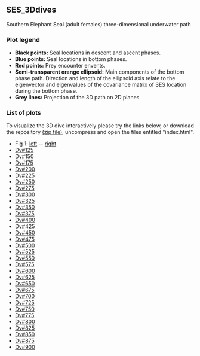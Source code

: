 ## SES_3Ddives
Southern Elephant Seal (adult females) three-dimensional underwater path

### Plot legend

  * **Black points:** Seal locations in descent and ascent phases.
  * **Blue points:** Seal locations in bottom phases.
  * **Red points:** Prey encounter envents.
  * **Semi-transparent orange ellipsoid:** Main components of the bottom phase path. Direction and length of the ellipsoid axis relate to the eigenvector and eigenvalues of the covariance matrix of SES location during the bottom phase.
  * **Grey lines:** Projection of the 3D path on 2D planes

### List of plots 

To visualize the 3D dive interactively please try the links below, or download the repository [(zip file)](https://github.com/SESman/SES_3Ddives/archive/master.zip), uncompress and open the files entitled "index.html".

  * Fig 1: [left](https://htmlpreview.github.io/?https://raw.githubusercontent.com/SESman/SES_3Ddives/master/000_fig1_leftpanel/index.html) -- [right](https://htmlpreview.github.io/?https://raw.githubusercontent.com/SESman/SES_3Ddives/master/000_fig1_rightpanel/index.html)
  * [Dv#125](https://htmlpreview.github.io/?https://raw.githubusercontent.com/SESman/SES_3Ddives/master/125/index.html)
  * [Dv#150](https://htmlpreview.github.io/?https://raw.githubusercontent.com/SESman/SES_3Ddives/master/150/index.html)
  * [Dv#175](https://htmlpreview.github.io/?https://raw.githubusercontent.com/SESman/SES_3Ddives/master/175/index.html)
  * [Dv#200](https://htmlpreview.github.io/?https://raw.githubusercontent.com/SESman/SES_3Ddives/master/200/index.html)
  * [Dv#225](https://htmlpreview.github.io/?https://raw.githubusercontent.com/SESman/SES_3Ddives/master/225/index.html)
  * [Dv#250](https://htmlpreview.github.io/?https://raw.githubusercontent.com/SESman/SES_3Ddives/master/250/index.html)
  * [Dv#275](https://htmlpreview.github.io/?https://raw.githubusercontent.com/SESman/SES_3Ddives/master/275/index.html)
  * [Dv#300](https://htmlpreview.github.io/?https://raw.githubusercontent.com/SESman/SES_3Ddives/master/300/index.html)
  * [Dv#325](https://htmlpreview.github.io/?https://raw.githubusercontent.com/SESman/SES_3Ddives/master/325/index.html)
  * [Dv#350](https://htmlpreview.github.io/?https://raw.githubusercontent.com/SESman/SES_3Ddives/master/350/index.html)
  * [Dv#375](https://htmlpreview.github.io/?https://raw.githubusercontent.com/SESman/SES_3Ddives/master/375/index.html)
  * [Dv#400](https://htmlpreview.github.io/?https://raw.githubusercontent.com/SESman/SES_3Ddives/master/400/index.html)
  * [Dv#425](https://htmlpreview.github.io/?https://raw.githubusercontent.com/SESman/SES_3Ddives/master/425/index.html)
  * [Dv#450](https://htmlpreview.github.io/?https://raw.githubusercontent.com/SESman/SES_3Ddives/master/450/index.html)
  * [Dv#475](https://htmlpreview.github.io/?https://raw.githubusercontent.com/SESman/SES_3Ddives/master/475/index.html)
  * [Dv#500](https://htmlpreview.github.io/?https://raw.githubusercontent.com/SESman/SES_3Ddives/master/500/index.html)
  * [Dv#525](https://htmlpreview.github.io/?https://raw.githubusercontent.com/SESman/SES_3Ddives/master/525/index.html)
  * [Dv#550](https://htmlpreview.github.io/?https://raw.githubusercontent.com/SESman/SES_3Ddives/master/550/index.html)
  * [Dv#575](https://htmlpreview.github.io/?https://raw.githubusercontent.com/SESman/SES_3Ddives/master/575/index.html)
  * [Dv#600](https://htmlpreview.github.io/?https://raw.githubusercontent.com/SESman/SES_3Ddives/master/600/index.html)
  * [Dv#625](https://htmlpreview.github.io/?https://raw.githubusercontent.com/SESman/SES_3Ddives/master/625/index.html)
  * [Dv#650](https://htmlpreview.github.io/?https://raw.githubusercontent.com/SESman/SES_3Ddives/master/650/index.html)
  * [Dv#675](https://htmlpreview.github.io/?https://raw.githubusercontent.com/SESman/SES_3Ddives/master/675/index.html)
  * [Dv#700](https://htmlpreview.github.io/?https://raw.githubusercontent.com/SESman/SES_3Ddives/master/700/index.html)
  * [Dv#725](https://htmlpreview.github.io/?https://raw.githubusercontent.com/SESman/SES_3Ddives/master/725/index.html)
  * [Dv#750](https://htmlpreview.github.io/?https://raw.githubusercontent.com/SESman/SES_3Ddives/master/750/index.html)
  * [Dv#775](https://htmlpreview.github.io/?https://raw.githubusercontent.com/SESman/SES_3Ddives/master/775/index.html)
  * [Dv#800](https://htmlpreview.github.io/?https://raw.githubusercontent.com/SESman/SES_3Ddives/master/800/index.html)
  * [Dv#825](https://htmlpreview.github.io/?https://raw.githubusercontent.com/SESman/SES_3Ddives/master/825/index.html)
  * [Dv#850](https://htmlpreview.github.io/?https://raw.githubusercontent.com/SESman/SES_3Ddives/master/850/index.html)
  * [Dv#875](https://htmlpreview.github.io/?https://raw.githubusercontent.com/SESman/SES_3Ddives/master/975/index.html)
  * [Dv#900](https://htmlpreview.github.io/?https://raw.githubusercontent.com/SESman/SES_3Ddives/master/900/index.html)


